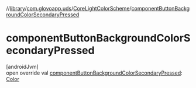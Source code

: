 //[library](../../../index.md)/[com.glovoapp.uds](../index.md)/[CoreLightColorScheme](index.md)/[componentButtonBackgroundColorSecondaryPressed](component-button-background-color-secondary-pressed.md)

# componentButtonBackgroundColorSecondaryPressed

[androidJvm]\
open override val [componentButtonBackgroundColorSecondaryPressed](component-button-background-color-secondary-pressed.md): [Color](https://developer.android.com/reference/kotlin/androidx/compose/ui/graphics/Color.html)
